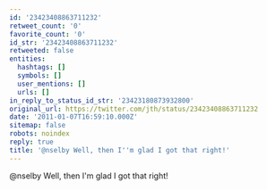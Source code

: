 ```yaml
---
id: '23423408863711232'
retweet_count: '0'
favorite_count: '0'
id_str: '23423408863711232'
retweeted: false
entities:
  hashtags: []
  symbols: []
  user_mentions: []
  urls: []
in_reply_to_status_id_str: '23423180873932800'
original_url: https://twitter.com/jth/status/23423408863711232
date: '2011-01-07T16:59:10.000Z'
sitemap: false
robots: noindex
reply: true
title: '@nselby Well, then I''m glad I got that right!'
---
```


@nselby Well, then I'm glad I got that right!